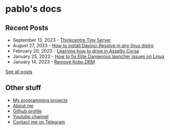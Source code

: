 # pablo's docs

## Recent Posts

- September 13, 2023 - [Thinkcentre Tiny Server](blog/posts/thinkcenter-m900-server.md)
- August 27, 2023 - [How to install Davinci Resolve in any linux distro](blog/posts/davinci-install.md)
- February 20, 2023 - [Learning how to drive in Assetto Corsa](blog/posts/learning-how-to-drive.md)
- January 25, 2023 - [How to fix Elite Dangerous launcher issues on Linux](blog/posts/ed-linux-launcher.md)
- January 14, 2023 - [Remove Kobo DRM](blog/posts/remove-kobo-drm.md)

[See all posts](/blog)

## Other stuff

- [My programming projects](code/)
- [About me](me/)
- [Github profile](https://github.com/pbl0)
- [Youtube channel](https://www.youtube.com/@pbl0_o?sub_confirmation=1)
- [Contact me on Telegram](https://t.me/pablobls)
